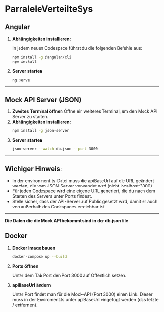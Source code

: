 # ParraleleVerteilteSys

## Angular
1. **Abhängigkeiten installieren:**

   In jedem neuen Codespace führst du die folgenden Befehle aus:
   ```bash
   npm install -g @angular/cli
   npm install
2. **Server starten**
   ```bash
   ng serve

***

## Mock API Server (JSON)
1. **Zweites Terminal öffnen**
   Öffne ein weiteres Terminal, um den Mock API Server zu starten.
2. **Abhängigkeiten installieren:**
   ```bash
   npm install -g json-server
4. **Server starten**
   ```bash
   json-server --watch db.json --port 3000

***

## Wichiger Hinweis:
* In der environment.ts-Datei muss die apiBaseUrl auf die URL geändert werden, die vom JSON-Server verwendet wird (nicht localhost:3000).
* Für jeden Codespace wird eine eigene URL generiert, die du nach dem Starten des Servers unter Ports findest.
* Stelle sicher, dass der API-Server auf Public gesetzt wird, damit er auch von außerhalb des Codespaces erreichbar ist.

***

**Die Daten die die Mock API bekommt sind in der db.json file**

## Docker
1. **Docker Image bauen**
   ```bash
   docker-compose up --build
2. **Ports öffnen**

   Unter dem Tab Port den Port 3000 auf Öffentlich setzen.
4. **apiBaseUrl ändern**

   Unter Port findet man für die Mock-API (Port 3000) einen Link. Dieser muss in der Enviroment.ts unter apiBaseUrl eingefügt werden (das letzte / entfernen).
